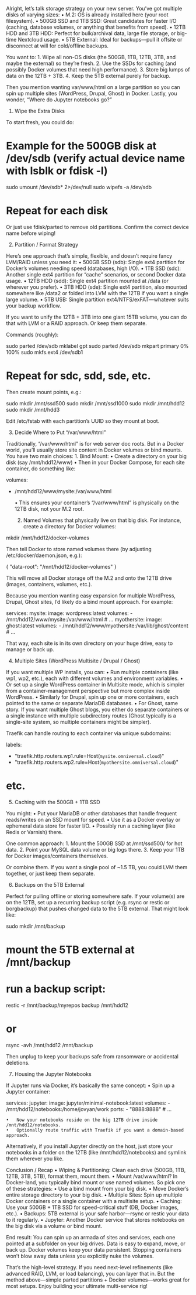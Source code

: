 Alright, let’s talk storage strategy on your new server. You’ve got multiple disks of varying sizes:
	•	M.2: OS is already installed here (your root filesystem).
	•	500GB SSD and 1TB SSD: Great candidates for faster I/O (caching, database volumes, or anything that benefits from speed).
	•	12TB HDD and 3TB HDD: Perfect for bulk/archival data, large file storage, or big-time Nextcloud usage.
	•	5TB External: Ideal for backups—pull it offsite or disconnect at will for cold/offline backups.

You want to:
	1.	Wipe all non-OS disks (the 500GB, 1TB, 12TB, 3TB, and maybe the external) so they’re fresh.
	2.	Use the SSDs for caching (and possibly Docker volumes that need high performance).
	3.	Store big lumps of data on the 12TB + 3TB.
	4.	Keep the 5TB external purely for backup.

Then you mention wanting var/www/html on a large partition so you can spin up multiple sites (WordPress, Drupal, Ghost) in Docker. Lastly, you wonder, “Where do Jupyter notebooks go?”

1. Wipe the Extra Disks

To start fresh, you could do:

# Example for the 500GB disk at /dev/sdb (verify actual device name with lsblk or fdisk -l)
sudo umount /dev/sdb* 2>/dev/null
sudo wipefs -a /dev/sdb
# Repeat for each disk

Or just use fdisk/parted to remove old partitions. Confirm the correct device name before wiping!

2. Partition / Format Strategy

Here’s one approach that’s simple, flexible, and doesn’t require fancy LVM/RAID unless you need it:
	•	500GB SSD (sdb): Single ext4 partition for Docker’s volumes needing speed (databases, high I/O).
	•	1TB SSD (sdc): Another single ext4 partition for “cache” scenarios, or second Docker data usage.
	•	12TB HDD (sdd): Single ext4 partition mounted at /data (or wherever you prefer).
	•	3TB HDD (sde): Single ext4 partition, also mounted somewhere like /data2 or folded into LVM with the 12TB if you want a single large volume.
	•	5TB USB: Single partition ext4/NTFS/exFAT—whatever suits your backup workflow.

If you want to unify the 12TB + 3TB into one giant 15TB volume, you can do that with LVM or a RAID approach. Or keep them separate.

Commands (roughly):

sudo parted /dev/sdb mklabel gpt
sudo parted /dev/sdb mkpart primary 0% 100%
sudo mkfs.ext4 /dev/sdb1
# Repeat for sdc, sdd, sde, etc.

Then create mount points, e.g.:

sudo mkdir /mnt/ssd500
sudo mkdir /mnt/ssd1000
sudo mkdir /mnt/hdd12
sudo mkdir /mnt/hdd3

Edit /etc/fstab with each partition’s UUID so they mount at boot.

3. Decide Where to Put “/var/www/html”

Traditionally, “/var/www/html” is for web server doc roots. But in a Docker world, you’ll usually store site content in Docker volumes or bind mounts. You have two main choices:
	1.	Bind Mount:
	•	Create a directory on your big disk (say /mnt/hdd12/www)
	•	Then in your Docker Compose, for each site container, do something like:

volumes:
  - /mnt/hdd12/www/mysite:/var/www/html


	•	This ensures your container’s “/var/www/html” is physically on the 12TB disk, not your M.2 root.

	2.	Named Volumes that physically live on that big disk. For instance, create a directory for Docker volumes:

mkdir /mnt/hdd12/docker-volumes

Then tell Docker to store named volumes there (by adjusting /etc/docker/daemon.json, e.g.):

{
  "data-root": "/mnt/hdd12/docker-volumes"
}

This will move all Docker storage off the M.2 and onto the 12TB drive (images, containers, volumes, etc.).

Because you mention wanting easy expansion for multiple WordPress, Drupal, Ghost sites, I’d likely do a bind mount approach. For example:

services:
  mysite:
    image: wordpress:latest
    volumes:
      - /mnt/hdd12/www/mysite:/var/www/html
    # ...
  myothersite:
    image: ghost:latest
    volumes:
      - /mnt/hdd12/www/myothersite:/var/lib/ghost/content
    # ...

That way, each site is in its own directory on your huge drive, easy to manage or back up.

4. Multiple Sites (WordPress Multisite / Drupal / Ghost)

If you want multiple WP installs, you can:
	•	Run multiple containers (like wp1, wp2, etc.), each with different volumes and environment variables.
	•	Or set up a single WordPress container in Multisite mode, which is simpler from a container-management perspective but more complex inside WordPress.
	•	Similarly for Drupal, spin up one or more containers, each pointed to the same or separate MariaDB databases.
	•	For Ghost, same story. If you want multiple Ghost blogs, you either do separate containers or a single instance with multiple subdirectory routes (Ghost typically is a single-site system, so multiple containers might be simpler).

Traefik can handle routing to each container via unique subdomains:

labels:
  - "traefik.http.routers.wp1.rule=Host(`mysite.omniversal.cloud`)"
  - "traefik.http.routers.wp2.rule=Host(`myothersite.omniversal.cloud`)"
  # etc.

5. Caching with the 500GB + 1TB SSD

You might:
	•	Put your MariaDB or other databases that handle frequent reads/writes on an SSD mount for speed.
	•	Use it as a Docker overlay or ephemeral data store for faster I/O.
	•	Possibly run a caching layer (like Redis or Varnish) there.

One common approach:
	1.	Mount the 500GB SSD at /mnt/ssd500/ for hot data.
	2.	Point your MySQL data volume or big logs there.
	3.	Keep your 1TB for Docker images/containers themselves.

Or combine them. If you want a single pool of ~1.5 TB, you could LVM them together, or just keep them separate.

6. Backups on the 5TB External

Perfect for pulling offline or storing somewhere safe. If your volume(s) are on the 12TB, set up a recurring backup script (e.g. rsync or restic or borgbackup) that pushes changed data to the 5TB external. That might look like:

sudo mkdir /mnt/backup
# mount the 5TB external at /mnt/backup
# run a backup script:
restic -r /mnt/backup/myrepos backup /mnt/hdd12
# or
rsync -avh /mnt/hdd12 /mnt/backup

Then unplug to keep your backups safe from ransomware or accidental deletions.

7. Housing the Jupyter Notebooks

If Jupyter runs via Docker, it’s basically the same concept:
	•	Spin up a Jupyter container:

services:
  jupyter:
    image: jupyter/minimal-notebook:latest
    volumes:
      - /mnt/hdd12/notebooks:/home/jovyan/work
    ports:
      - "8888:8888"
    # ...


	•	Now your notebooks reside on the big 12TB drive inside /mnt/hdd12/notebooks.
	•	Optionally route traffic with Traefik if you want a domain-based approach.

Alternatively, if you install Jupyter directly on the host, just store your notebooks in a folder on the 12TB (like /mnt/hdd12/notebooks) and symlink them wherever you like.

Conclusion / Recap
	•	Wiping & Partitioning: Clean each drive (500GB, 1TB, 12TB, 3TB, 5TB), format them, mount them.
	•	Mount /var/www/html? In Docker-land, you typically bind mount or use named volumes. So pick one of these strategies:
	•	Use a bind mount from your big disk.
	•	Move Docker’s entire storage directory to your big disk.
	•	Multiple Sites: Spin up multiple Docker containers or a single container with a multisite setup.
	•	Caching: Use your 500GB + 1TB SSD for speed-critical stuff (DB, Docker images, etc.).
	•	Backups: 5TB external is your safe harbor—rsync or restic your data to it regularly.
	•	Jupyter: Another Docker service that stores notebooks on the big disk via a volume or bind mount.

End result: You can spin up an armada of sites and services, each one pointed at a subfolder on your big drives. Data is easy to expand, move, or back up. Docker volumes keep your data persistent. Stopping containers won’t blow away data unless you explicitly nuke the volumes.

That’s the high-level strategy. If you need next-level refinements (like advanced RAID, LVM, or load balancing), you can layer that in. But the method above—simple parted partitions + Docker volumes—works great for most setups. Enjoy building your ultimate multi-service rig!